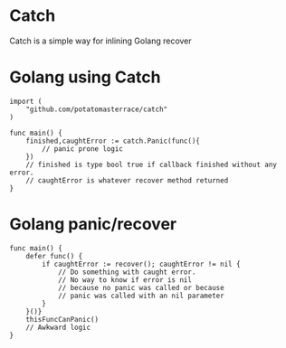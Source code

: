 # Catch
 Catch is a simple way for inlining Golang recover

 # Golang using Catch
``` golang
import (
	"github.com/potatomasterrace/catch"
)

func main() {
	finished,caughtError := catch.Panic(func(){
        // panic prone logic 
    })
    // finished is type bool true if callback finished without any error.
    // caughtError is whatever recover method returned
}
```
 # Golang panic/recover

```golang
func main() {
	defer func() {
		if caughtError := recover(); caughtError != nil {
            // Do something with caught error.
            // No way to know if error is nil
            // because no panic was called or because
            // panic was called with an nil parameter
		}
	}()}
	thisFuncCanPanic()
	// Awkward logic
}
```